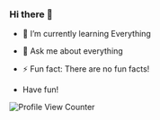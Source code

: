 ### Hi there 👋

- 🌱 I’m currently learning Everything
- 💬 Ask me about everything
- ⚡ Fun fact: There are no fun facts!

- Have fun!

![Profile View Counter](https://komarev.com/ghpvc/?username=Blhammer&style=for-the-badge&color=brightgreen)
